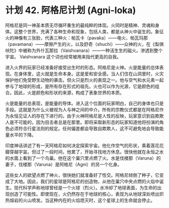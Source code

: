 # 计划 42. 阿格尼计划 (Agni-loka)

阿格尼是同一神圣本质无尽循环重生的最纯粹的体现。火同时是精神、灵魂和身体。这整个世界，充满了各种生命和现象，包括人类，都是从神火中诞生的。象征火的神像有三张脸，代表三种火：帕瓦卡（pavaka）——电火、帕瓦玛那（pavamana）——摩擦产生的火，以及舒奇（shuchi）——众神的火，在《梨俱吠陀》中被称为外什瓦那拉（Vaishvanara）——一种活生生的磁火。渗透到整个宇宙。 Vaishvanara 这个词也经常被用来指代更高的自我。

进入火界的玩家已经准备好接受出生时的形态。阿格尼是火神。火是能量的总体表现。在身体里，这火就是生命本身。这是爱和安全感。当人们住在山洞里时，火灾保护他们免受野生动物的袭击。但火只是烈火的表现之一。他与空气和水元素一起参与了地球的形成，是所有存在形式的祖先。火也可以作为光源，它是颜色的组合。因此，火是颜色和形状的来源，构成了表象世界的本质。

火是能量的总表现，是能量的导体。进入这个位面的玩家明白，自己的身体也只是手段。这就是为什么火被视为人与神之间的中介。所有的宗教仪式都是在阿格尼作为永恒见证人的存在下进行的。由于火神阿格尼是人性的反映，玩家意识到自欺欺人是不可能的，因为目击者总是在那里。即将采取新形态的玩家知道他将扮演的角色必须符合行星法则的规定。任何偏差都会导致自欺欺人，这不可避免地会导致能量水平的下降。

印度神话讲述了有一天阿格尼如何决定探索宇宙。他化作空气的形状，乘着莲花花瓣穿越宇宙。但过了一段时间，他累了，开始寻找地方休息。很快他就在永恒之水的水面上看到了一个鸟巢。他在这个巢穴里点燃了火。水是伐楼那（Varuna）的妻子，伐楼那（Varuna）是阿格尼（Agni）的另一个化身。

这些女人的欲望点燃了神火，很快她们就准备好了性交。阿格尼倾倒了种子，它变成了大地。因此，我们的星球是阿格尼的创造物，从他在巢穴中央点燃的火焰中诞生。现代科学声称地球曾经是一个火球（烈火）。水冷却了地球表面，为生命的出现创造了可能性。即使现在，火仍然存在于地球的核心，表现为从地球深处喷出炽热熔岩的火山喷发。当这种内在的火焰熄灭时，这个星球上的生命就会停止。

